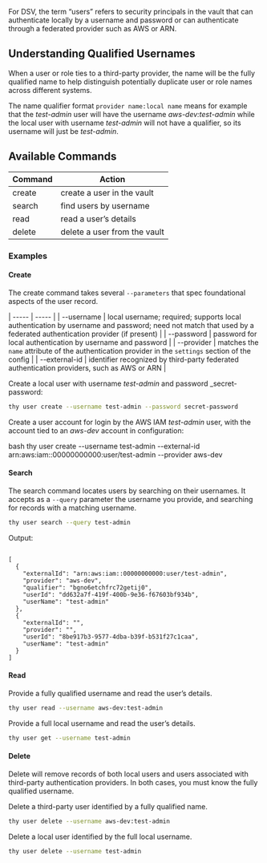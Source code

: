 ﻿[title]: # (Users)
[tags]: # (,)
[priority]: # (7020)

For DSV, the term “users” refers to security principals in the vault that can authenticate locally by a username and password or can authenticate through a federated provider such as AWS or ARN.

## Understanding Qualified Usernames

When a user or role ties to a third-party provider, the name will be the fully qualified name to help distinguish potentially duplicate user or role names across different systems.

The name qualifier format `provider name:local name` means for example that the _test-admin_ user will have the username _aws-dev:test-admin_ while the local user with username _test-admin_ will not have a qualifier, so its username will just be _test-admin_.

## Available Commands

| Command | Action |
| ----- | ----- |
| create | create a user in the vault |
| search | find users by username |
| read | read a user’s details |
| delete | delete a user from the vault |

### Examples

#### Create

The create command takes several `--parameters` that spec foundational aspects of the user record.

| ----- | ----- |
| --username | local username; required; supports local authentication by username and password; need not match that used by a federated authentication provider (if present) |
| --password | password for local authentication by username and password |
| --provider | matches the `name` attribute of the authentication provider in the `settings` section of the config |
| --external-id | identifier recognized by third-party federated authentication providers, such as AWS or ARN |

Create a local user with username _test-admin_ and password _secret-password:

```bash
thy user create --username test-admin --password secret-password
```

Create a user account for login by the AWS IAM _test-admin_ user, with the account tied to an _aws-dev_ account in configuration:

bash
thy user create --username test-admin --external-id arn:aws:iam::00000000000:user/test-admin --provider aws-dev


#### Search

The search command locates users by searching on their usernames. It accepts as a `--query` parameter the username you provide, and searching for records with a matching username.

```bash
thy user search --query test-admin
```

Output:

```

[
  {
    "externalId": "arn:aws:iam::00000000000:user/test-admin",
    "provider": "aws-dev",
    "qualifier": "bgno6etchfrc72getij0",
    "userId": "dd632a7f-419f-400b-9e36-f67603bf934b",
    "userName": "test-admin"
  },
  {
    "externalId": "",
    "provider": "",
    "userId": "8be917b3-9577-4dba-b39f-b531f27c1caa",
    "userName": "test-admin"
  }
]

```

#### Read

Provide a fully qualified username and read the user’s details.

```bash
thy user read --username aws-dev:test-admin
```

Provide a full local username and read the user’s details.

```bash
thy user get --username test-admin
```

#### Delete

Delete will remove records of both local users and users associated with third-party authentication providers. In both cases, you must know the fully qualified username.

Delete a third-party user identified by a fully qualified name.

```bash
thy user delete --username aws-dev:test-admin
```

Delete a local user identified by the full local username.

```bash
thy user delete --username test-admin
```
